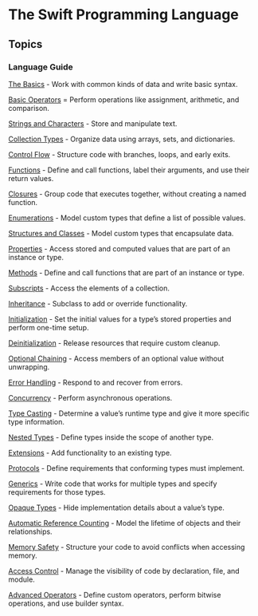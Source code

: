 # The Swift Programming Language

## Topics

### Language Guide

[The Basics](<The Basics.md>) - Work with common kinds of data and write basic syntax.

[Basic Operators](<Basic Operators.md>) = Perform operations like assignment, arithmetic, and comparison.

[Strings and Characters](<Strings and Characters.md>) - Store and manipulate text.

[Collection Types](<Collection Types.md>) - Organize data using arrays, sets, and dictionaries.

[Control Flow](<Control Flow.md>) - Structure code with branches, loops, and early exits.

[Functions](Functions.md) - Define and call functions, label their arguments, and use their return values.

[Closures](Closures.md) - Group code that executes together, without creating a named function.

[Enumerations](Enumerations.md) - Model custom types that define a list of possible values.

[Structures and Classes](<Structures and Classes.md>) - Model custom types that encapsulate data.

[Properties](Properties.md) - Access stored and computed values that are part of an instance or type.

[Methods](Methods.md) - Define and call functions that are part of an instance or type.

[Subscripts](Subscripts.md) - Access the elements of a collection.

[Inheritance](Inheritance.md) - Subclass to add or override functionality.

[Initialization](Initialization.md) - Set the initial values for a type’s stored properties and perform one-time setup.

[Deinitialization](Deinitialization.md) - Release resources that require custom cleanup.

[Optional Chaining](<Optional Chaining.md>) - Access members of an optional value without unwrapping.

[Error Handling](<Error Handling.md>) - Respond to and recover from errors.

[Concurrency](Concurrency.md) - Perform asynchronous operations.

[Type Casting](<Type Casting.md>) - Determine a value’s runtime type and give it more specific type information.

[Nested Types](<Nested Types.md>) - Define types inside the scope of another type.

[Extensions](Extensions.md) - Add functionality to an existing type.

[Protocols](Protocols.md) - Define requirements that conforming types must implement.

[Generics](Generics.md) - Write code that works for multiple types and specify requirements for those types.

[Opaque Types](<Opaque Types.md>) - Hide implementation details about a value’s type.

[Automatic Reference Counting](<Automatic Reference Counting.md>) - Model the lifetime of objects and their relationships.

[Memory Safety](<Memory Safety.md>) - Structure your code to avoid conflicts when accessing memory.

[Access Control](<README (1).md>) - Manage the visibility of code by declaration, file, and module.

[Advanced Operators](<Advanced Operators.md>) - Define custom operators, perform bitwise operations, and use builder syntax.
